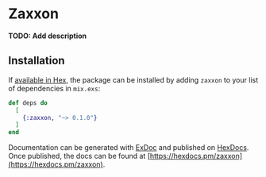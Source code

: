 # Zaxxon

**TODO: Add description**

## Installation

If [available in Hex](https://hex.pm/docs/publish), the package can be installed
by adding `zaxxon` to your list of dependencies in `mix.exs`:

```elixir
def deps do
  [
    {:zaxxon, "~> 0.1.0"}
  ]
end
```

Documentation can be generated with [ExDoc](https://github.com/elixir-lang/ex_doc)
and published on [HexDocs](https://hexdocs.pm). Once published, the docs can
be found at [https://hexdocs.pm/zaxxon](https://hexdocs.pm/zaxxon).

